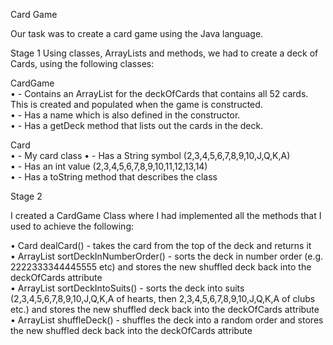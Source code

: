 
Card Game

Our task was to create a card game using the Java language. 

Stage 1 
Using classes, ArrayLists and methods, we had to create a deck of Cards, using the following 
classes:  

CardGame  
•  - Contains an ArrayList<Card> for the deckOfCards that contains all 52 cards. This is 
created and populated when the game is constructed.  
•  - Has a name which is also defined in the constructor.  
•  - Has a getDeck method that lists out the cards in the deck.  
 
Card  
•  - My card class
 •  - Has a String symbol (2,3,4,5,6,7,8,9,10,J,Q,K,A)  
 •  - Has an int value (2,3,4,5,6,7,8,9,10,11,12,13,14)  
 •  - Has a toString method that describes the class 


Stage 2 

I created a CardGame Class where I had implemented all the methods that I used to achieve the following:

•  Card dealCard() - takes the card from the top of the deck and returns it  
•  ArrayList<Card> sortDeckInNumberOrder() - sorts the deck in number order (e.g. 
2222333344445555 etc) and stores the new shuffled deck back into the deckOfCards 
attribute  
•  ArrayList<Card> sortDeckIntoSuits() - sorts the deck into suits (2,3,4,5,6,7,8,9,10,J,Q,K,A 
of hearts, then 2,3,4,5,6,7,8,9,10,J,Q,K,A of clubs etc.) and stores the new shuffled deck 
back into the deckOfCards attribute  
•  ArrayList<Card> shuffleDeck() - shuffles the deck into a random order and stores the 
new shuffled deck back into the deckOfCards attribute 
